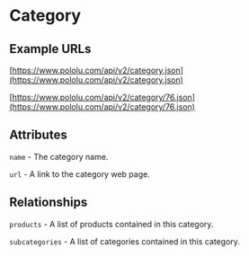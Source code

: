 # Category

## Example URLs

[https://www.pololu.com/api/v2/category.json](https://www.pololu.com/api/v2/category.json)

[https://www.pololu.com/api/v2/category/76.json](https://www.pololu.com/api/v2/category/76.json)

## Attributes

`name` - The category name.

`url` - A link to the category web page.

## Relationships

`products` - A list of products contained in this category.

`subcategories` - A list of categories contained in this category.
